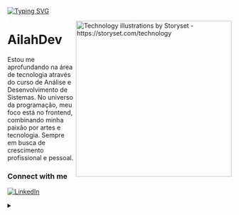 [![Typing SVG](https://readme-typing-svg.herokuapp.com/?color=ff91a4&size=22&left=true&vCenter=true&width=1000&lines=Welcome!;Ailah+here+:%29)](https://git.io/typing-svg)

<img align="right" alt="Technology illustrations by Storyset - https://storyset.com/technology" height="350" src="https://github.com/AilahDev/AilahDev/assets/156714730/20b1ee07-2b42-490a-bae4-692f27f88866">
 
<h1>
    <a href="https://AilahDev.github.io/"></a>
    <span>AilahDev</span>
</h1>

<p align="left">Estou me aprofundando na área de tecnologia através do curso de Análise e Desenvolvimento de Sistemas.
No universo da programação, meu foco está no frontend, combinando minha paixão por artes e tecnologia. Sempre em busca de crescimento profissional e pessoal.</p>

<h3 align="left">Connect with me</h3>

[![LinkedIn](https://img.shields.io/badge/-LinkedIn-000?style=for-the-badge&logo=linkedin&logoColor=ff91a4&color:FFF)](https://www.linkedin.com/in/elidianaandrade/)



<details align="left">
  <summary></summary> 

- Technology illustrations by Storyset <a href="https://storyset.com/technology"> </a>   (edited by author)
</details>
